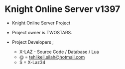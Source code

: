Knight Online Server v1397
========

* Knight Online Server Project
* Project owner is TWOSTARS.

* Project Developers ;

  - X-LAZ  - Source Code / Database / Lua
  -  @ = tehlikeli.silah@hotmail.com
  -  S = X-Laz34
